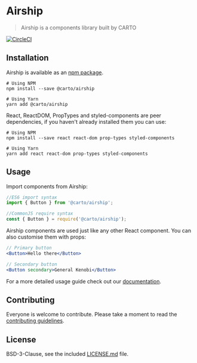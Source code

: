 # Airship
> Airship is a components library built by CARTO

[![CircleCI](https://circleci.com/gh/CartoDB/airship/tree/master.svg?style=svg)](https://circleci.com/gh/CartoDB/airship/tree/master)

## Installation
Airship is available as an [npm package](https://www.npmjs.com/package/@carto/airship).

```
# Using NPM
npm install --save @carto/airship

# Using Yarn
yarn add @carto/airship
```

React, ReactDOM, PropTypes and styled-components are peer dependencies, if you haven't already installed them you can use:

```
# Using NPM
npm install --save react react-dom prop-types styled-components

# Using Yarn
yarn add react react-dom prop-types styled-components
```

## Usage
Import components from Airship:

```js
//ES6 import syntax
import { Button } from '@carto/airship';

//CommonJS require syntax
const { Button } = require('@carto/airship');
```

Airship components are used just like any other React component. You can also customise them with props:

```jsx
// Primary button
<Button>Hello there</Button>

// Secondary button
<Button secondary>General Kenobi</Button>
```

For a more detailed usage guide check out our [documentation](https://carto-airship.netlify.com).

## Contributing

Everyone is welcome to contribute. Please take a moment to read the [contributing guidelines](CONTRIBUTING.md).

## License
BSD-3-Clause, see the included [LICENSE.md](LICENSE.md) file.
